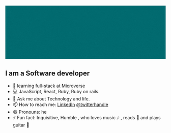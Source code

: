![banner gif](./images/Hi%20there.gif)


  ## I am a Software developer

- 🔭 learning full-stack at Microverse
- :computer: JavaScript, React, Ruby, Ruby on rails. 
- 💬 Ask me about Technology and life.
- 📫 How to reach me: [LinkedIn](https://www.linkedin.com/in/tushar-singh-6b063a14b/)
[@twitterhandle](https://twitter.com/TusharS90674484) 
- 😄 Pronouns: he
- ⚡ Fun fact: Inquisitive, Humble , who loves music :notes: , reads :open_book: and plays guitar :guitar:
